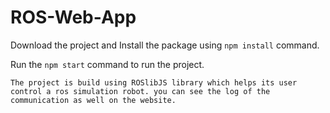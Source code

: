 # ROS-Web-App
Download the project and Install the package using `npm install` command.

Run the `npm start` command to run the project.

```
The project is build using ROSlibJS library which helps its user control a ros simulation robot. you can see the log of the communication as well on the website.
```